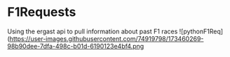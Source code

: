 # F1Requests
Using the ergast api to pull information about past F1 races
![pythonF1Req](https://user-images.githubusercontent.com/74919798/173460269-98b90dee-7dfa-498c-b01d-6190123e4bf4.png
